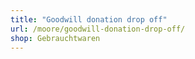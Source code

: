 ```yaml
---
title: "Goodwill donation drop off"
url: /moore/goodwill-donation-drop-off/
shop: Gebrauchtwaren
---
```

